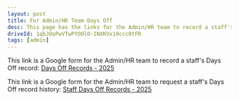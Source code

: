 ```yaml
---
layout: post
title: For Admin/HR Team Days Off
desc: This page has the links for the Admin/HR team to record a staff's Days Off record.
driveId: 1qbJOoPwVTwPYOOlO-INXKVx19ccc0tFR
tags: [admin]
---
```

This link is a Google form for the Admin/HR team to record a staff's Days Off record:
[Days Off Records - 2025](https://forms.gle/k5ji1BdTigkKsgcp8)

This link is a Google form for the Admin/HR team to request a staff's Days Off record history:
[Staff Days Off Records - 2025](https://forms.gle/7jYnHiph3o2RVAfMA)

